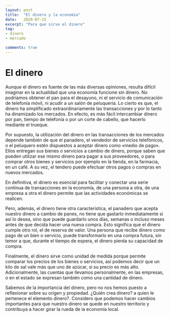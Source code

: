 ```yaml
---
layout: post
title:  "El dinero y la economía"
date:   2020-07-15
excerpt: "Para que sirve el dinero"
tag:
- dinero 
- mercado

comments: true
---
```

# El dinero

Aunque el dinero es fuente de las más diversas opiniones, resulta difícil imaginar en la actualidad que una economía funcione sin dinero. No podríamos obtener el pan para el desayuno, ni el servicio de comunicación de telefonía móvil, ni acudir a un salón de peluquería. Lo cierto es que, el dinero ha simplificado extraordinariamente las transacciones y por lo tanto ha dinamizado los mercados. En efecto, es más fácil intercambiar dinero por pan, tiempo de telefonía o por un corte de cabello, que hacerlo mediante el trueque.

Por supuesto, la utilización del dinero en las transacciones de los mercados depende también de que el panadero, el vendedor de servicios telefónicos, o el peluquero estén dispuestos a aceptar dinero como «medio de pago». Ellos entregan sus bienes o servicios a cambio de dinero, porque saben que pueden utilizar ese mismo dinero para pagar a sus proveedores, o para comprar otros bienes y servicios por ejemplo en la tienda, en la farmacia, en un café. A su vez, el tendero puede efectuar otros pagos o compras en nuevos mercados.

En definitiva, el dinero es esencial para facilitar y conectar una serie continua de transacciones en la economía, de una persona a otra, de una empresa a otra el dinero permite que las actividades económicas se realicen.

Pero, además, el dinero tiene otra característica, el panadero que acepta nuestro dinero a cambio de panes, no tiene que gastarlo inmediatamente si así lo desea, sino que puede guardarlo unos días, semanas o incluso meses antes de que decida hacer una nueva compra. Esto significa que el dinero cumple otro rol, el de reserva de valor. Una persona que recibe dinero como pago de un bien o servicio, puede transformarlo en una compra futura, sin temor a que, durante el tiempo de espera, el dinero pierda su capacidad de compra.

Finalmente, el dinero sirve como unidad de medida porque permite comparar los precios de los bienes o servicios, así podemos decir que un kilo de sal vale más que uno de azúcar, si su precio es más alto. Adicionalmente, las cuentas que llevamos personalmente, en las empresas, o en el estado se expresan también como una cantidad de dinero.

Sabemos de la importancia del dinero, pero no nos hemos puesto a reflexionar sobre su origen y propiedad. ¿Quién crea dinero? a quien le pertenece el elemento dinero?. Considero que podemos hacer cambios importantes para que nuestro dinero se quede en nuestro territorio y contribuya a hacer girar la rueda de la economía local.